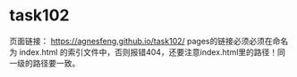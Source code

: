 # task102

页面链接： https://agnesfeng.github.io/task102/
pages的链接必须必须在命名为  index.html  的索引文件中，否则报错404，还要注意index.html里的路径！同一级的路径要一致。
